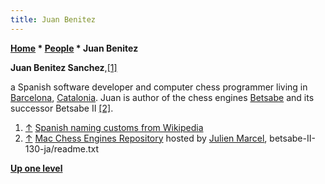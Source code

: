 ```yaml
---
title: Juan Benitez
---
```

**[Home](Home "Home") \* [People](People "People") \* Juan Benitez**


**Juan Benitez Sanchez**,<a id="cite-note-1" href="#cite-ref-1">[1]</a>  

a Spanish software developer and computer chess programmer living in [Barcelona](https://en.wikipedia.org/wiki/Barcelona), [Catalonia](https://en.wikipedia.org/wiki/Catalonia). 
Juan is author of the chess engines [Betsabe](Betsabe "Betsabe") and its successor Betsabe II <a id="cite-note-2" href="#cite-ref-2">[2]</a>.






1. <a id="cite-ref-1" href="#cite-note-1">↑</a> [Spanish naming customs from Wikipedia](https://en.wikipedia.org/wiki/Spanish_naming_customs)
2. <a id="cite-ref-2" href="#cite-note-2">↑</a> [Mac Chess Engines Repository](http://julien.marcel.free.fr/macchess/Chess_on_Mac/Engines.html) hosted by [Julien Marcel](Julien_Marcel "Julien Marcel"), betsabe-II-130-ja/readme.txt

**[Up one level](People "People")**







 

